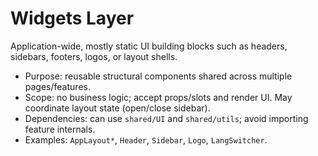 # Widgets Layer

Application-wide, mostly static UI building blocks such as headers, sidebars, footers, logos, or layout shells.

- Purpose: reusable structural components shared across multiple pages/features.
- Scope: no business logic; accept props/slots and render UI. May coordinate layout state (open/close sidebar).
- Dependencies: can use `shared/UI` and `shared/utils`; avoid importing feature internals.
- Examples: `AppLayout*`, `Header`, `Sidebar`, `Logo`, `LangSwitcher`.

